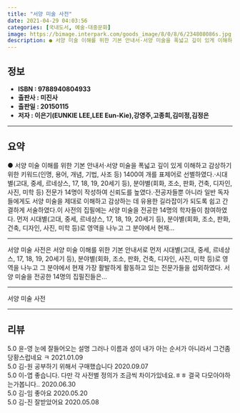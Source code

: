 ```yaml
---
title: "서양 미술 사전"
date: 2021-04-29 04:03:56
categories: [국내도서, 예술-대중문화]
image: https://bimage.interpark.com/goods_image/8/0/8/6/234808086s.jpg
description: ● 서양 미술 이해를 위한 기본 안내서·서양 미술을 폭넓고 깊이 있게 이해하고 감상하기 위한 키워드(인명, 용어, 개념, 기법, 사조 등) 1400여 개를 표제어로 선별하였다.·시대별(고대, 중세, 르네상스, 17, 18, 19, 20세기 등), 분야별(회화, 조소, 판화, 건축, 디
---
```


## **정보**

- **ISBN : 9788940804933**
- **출판사 : 미진사**
- **출판일 : 20150115**
- **저자 : 이은기(EUNKIE LEE,LEE Eun-Kie),강영주,고종희,김미정,김정은**

------



## **요약**

●  서양 미술 이해를 위한 기본 안내서·서양 미술을 폭넓고 깊이 있게 이해하고 감상하기 위한 키워드(인명, 용어, 개념, 기법, 사조 등) 1400여 개를 표제어로 선별하였다.·시대별(고대, 중세, 르네상스, 17, 18, 19, 20세기 등), 분야별(회화, 조소, 판화, 건축, 디자인, 사진, 미학 등) 전문가 14명이 작성하여 신뢰도를 높였다.·전공자들뿐 아니라 일반 독자들에게도 서양 미술을 제대로 이해하고 감상하는 데 유용한 길라잡이가 되도록 쉽고 간결하게 서술하였다.이 사전의 집필에는 서양 미술을 전공한 14명의 학자들이 참여하였다. 먼저 시대별(고대, 중세, 르네상스, 17, 18, 19, 20세기 등), 분야별(회화, 조소, 판화, 건축, 디자인, 사진, 미학 등)로 영역을 나누고 그 분야에서 현재...

------

서양 미술 사전은 서양 미술 이해를 위한 기본 안내서로 먼저 시대별(고대, 중세, 르네상스, 17, 18, 19, 20세기 등), 분야별(회화, 조소, 판화, 건축, 디자인, 사진, 미학 등)로 영역을 나누고 그 분야에서 현재 가장 활발하게 활동하고 있는 전문가들을 섭외하였다. 서양 미술을 전공한 14명의 집필진들은... 

------


서양 미술 사전 

------


## **리뷰** 

5.0 윤-영 눈에 잘들어오는 설명 그러나 이름과 성이 내가 아는 순서가 아니라서 그건좀 당황스럽네요 ㅋ 2021.01.09 <br/>5.0 김-원 공부하기 위해서 구매했습니다 2020.09.07 <br/>5.0 이-엽 좋습니다. 다만 각 사전별 정의가 조금씩 차이가있네요.ㅎㅎ 결국 다모아야하는가봅니다.. 2020.06.30 <br/>5.0 김-임 좋아요 2020.05.20 <br/>5.0 김-진 잘받았어요 2020.05.08 <br/>
